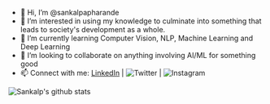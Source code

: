 - 👋 Hi, I’m @sankalpapharande
- 👀 I’m interested in using my knowledge to culminate into something that leads to society's development as a whole. 
- 🌱 I’m currently learning Computer Vision, NLP, Machine Learning and Deep Learning
- 💞️ I’m looking to collaborate on anything involving AI/ML for something good
- 📫 Connect with me: [LinkedIn](https://www.linkedin.com/in/sankalpapharande/) | ![Twitter](https://twitter.com/sankalp_1501)  | ![Instagram](https://www.instagram.com/spaceboy_._/)

![Sankalp's github stats](https://github-readme-stats.vercel.app/api?username=sankalpapharande)


<!---
sankalpapharande/sankalpapharande is a ✨ special ✨ repository because its `README.md` (this file) appears on your GitHub profile.
You can click the Preview link to take a look at your changes.
--->
